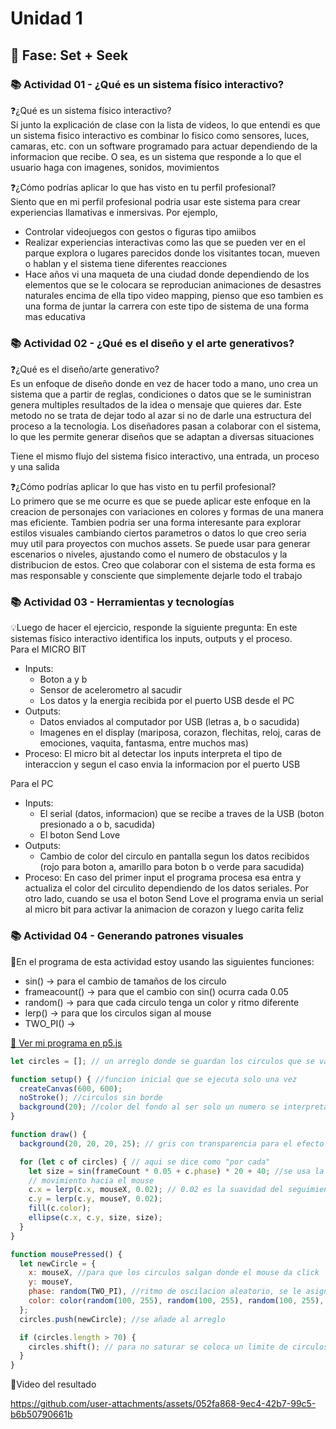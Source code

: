 # Unidad 1

## 🔎 Fase: Set + Seek

### 📚 Actividad 01 - ¿Qué es un sistema físico interactivo?
❓¿Qué es un sistema físico interactivo?   
Si junto la explicación de clase con la lista de videos, lo que entendi es que un sistema fisico interactivo es combinar lo fisico como sensores, luces, camaras, etc. con un software programado para actuar dependiendo de la informacion que recibe. O sea, es un sistema que responde a lo que el usuario haga con imagenes, sonidos, movimientos

❓¿Cómo podrías aplicar lo que has visto en tu perfil profesional?   
Siento que en mi perfil profesional podria usar este sistema para crear experiencias llamativas e inmersivas. Por ejemplo,   
+ Controlar videojuegos con gestos o figuras tipo amiibos
+ Realizar experiencias interactivas como las que se pueden ver en el parque explora o lugares parecidos donde los visitantes tocan, mueven o hablan y el sistema tiene diferentes reacciones
+ Hace años vi una maqueta de una ciudad donde dependiendo de los elementos que se le colocara se reproducian animaciones de desastres naturales encima de ella tipo video mapping, pienso que eso tambien es una forma de juntar la carrera con este tipo de sistema de una forma mas educativa

### 📚 Actividad 02 - ¿Qué es el diseño y el arte generativos?
❓¿Qué es el diseño/arte generativo?   
Es un enfoque de diseño donde en vez de hacer todo a mano, uno crea un sistema que a partir de reglas, condiciones o datos que se le suministran genera multiples resultados de la idea o mensaje que quieres dar. Este metodo no se trata de dejar todo al azar si no de darle una estructura del proceso a la tecnologia. Los diseñadores pasan a colaborar con el sistema, lo que les permite generar diseños que se adaptan a diversas situaciones

Tiene el mismo flujo del sistema fisico interactivo, una entrada, un proceso y una salida

❓¿Cómo podrías aplicar lo que has visto en tu perfil profesional?   
Lo primero que se me ocurre es que se puede aplicar este enfoque en la creacion de personajes con variaciones en colores y formas de una manera mas eficiente. Tambien podria ser una forma interesante para explorar estilos visuales cambiando ciertos parametros o datos lo que creo seria muy util para proyectos con muchos assets. Se puede usar para generar escenarios o niveles, ajustando como el numero de obstaculos y la distribucion de estos. Creo que colaborar con el sistema de esta forma es mas responsable y consciente que simplemente dejarle todo el trabajo

### 📚 Actividad 03 - Herramientas y tecnologías
💡Luego de hacer el ejercicio, responde la siguiente pregunta: En este sistemas físico interactivo identifica los inputs, outputs y el proceso.   
Para el MICRO BIT
+ Inputs:
  + Boton a y b
  + Sensor de acelerometro al sacudir
  + Los datos y la energia recibida por el puerto USB desde el PC 
+ Outputs:
  + Datos enviados al computador por USB (letras a, b o sacudida)
  + Imagenes en el display (mariposa, corazon, flechitas, reloj, caras de emociones, vaquita, fantasma, entre muchos mas)
+ Proceso: El micro bit al detectar los inputs interpreta el tipo de interaccion y segun el caso envia la informacion por el puerto USB
  
Para el PC
+ Inputs:
  + El serial (datos, informacion) que se recibe a traves de la USB (boton presionado a o b, sacudida)
  + El boton Send Love
+ Outputs:
  + Cambio de color del circulo en pantalla segun los datos recibidos (rojo para boton a, amarillo para boton b o verde para sacudida)
+ Proceso: En caso del primer input el programa procesa esa entra y actualiza el color del circulito dependiendo de los datos seriales. Por otro lado, cuando se usa el boton Send Love el programa envia un serial al micro bit para activar la animacion de corazon y luego carita feliz

### 📚 Actividad 04 - Generando patrones visuales
🌟En el programa de esta actividad estoy usando las siguientes funciones:
+ sin() -> para el cambio de tamaños de los circulo
+ frameacount() -> para que el cambio con sin() ocurra cada 0.05
+ random() -> para que cada circulo tenga un color y ritmo diferente
+ lerp() -> para que los circulos sigan al mouse
+ TWO_PI() ->

[🌟 Ver mi programa en p5.js](https://editor.p5js.org/VanDiosa/sketches/AqXjMu_mZ)

```javascript
let circles = []; // un arreglo donde se guardan los circulos que se van generando

function setup() { //funcion inicial que se ejecuta solo una vez
  createCanvas(600, 600);
  noStroke(); //circulos sin borde
  background(20); //color del fondo al ser solo un numero se interpreta como gris
}

function draw() {
  background(20, 20, 20, 25); // gris con transparencia para el efecto de rastro (R,G,B,A)

  for (let c of circles) { // aqui se dice como "por cada"
    let size = sin(frameCount * 0.05 + c.phase) * 20 + 40; //se usa la funcion seno para que el tamaño varie en cada fotograma. 0.05 es la velocidad de efecto. C.phase es para dar ritmos diferentes a cada uno. el *20 + 40 es como el rango de tamaño
    // movimiento hacia el mouse
    c.x = lerp(c.x, mouseX, 0.02); // 0.02 es la suavidad del seguimiento
    c.y = lerp(c.y, mouseY, 0.02);
    fill(c.color);
    ellipse(c.x, c.y, size, size);
  }
}

function mousePressed() {
  let newCircle = {
    x: mouseX, //para que los circulos salgan donde el mouse da click
    y: mouseY,
    phase: random(TWO_PI), //ritmo de oscilacion aleatorio, se le asigna a cada circulo una parte distinta de la funcion sin
    color: color(random(100, 255), random(100, 255), random(100, 255), 200) // (R,G,B,A)
  };
  circles.push(newCircle); //se añade al arreglo

  if (circles.length > 70) {
    circles.shift(); // para no saturar se coloca un limite de circulos
  }
}
```
🌟Video del resultado

https://github.com/user-attachments/assets/052fa868-9ec4-42b7-99c5-b6b50790661b



